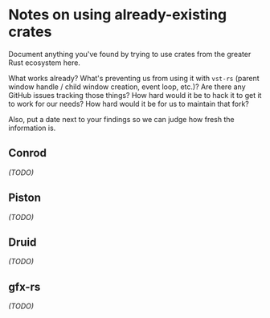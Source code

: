 # Notes on using already-existing crates

Document anything you've found by trying to use crates from the greater Rust ecosystem here.

What works already? What's preventing us from using it with `vst-rs` (parent window handle / child window creation, event loop, etc.)? Are there any GitHub issues tracking those things? How hard would it be to hack it to get it to work for our needs? How hard would it be for us to maintain that fork?

Also, put a date next to your findings so we can judge how fresh the information is.

## Conrod

*(TODO)*

## Piston

*(TODO)*

## Druid

*(TODO)*

## gfx-rs

*(TODO)*
